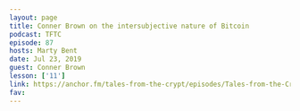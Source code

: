 ```yaml
---
layout: page
title: Conner Brown on the intersubjective nature of Bitcoin
podcast: TFTC
episode: 87
hosts: Marty Bent
date: Jul 23, 2019
guest: Conner Brown
lesson: ['11']
link: https://anchor.fm/tales-from-the-crypt/episodes/Tales-from-the-Crypt-87-Conner-Brown-e4n9pg
fav: 
---
```


